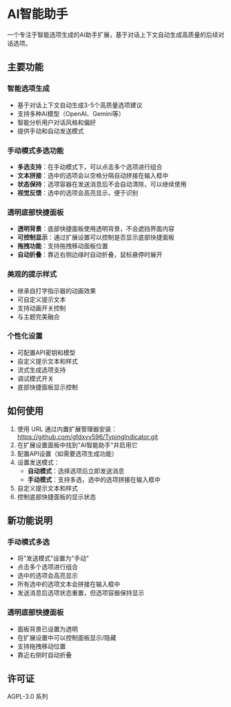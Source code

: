 # AI智能助手

一个专注于智能选项生成的AI助手扩展，基于对话上下文自动生成高质量的后续对话选项。

## 主要功能

### 智能选项生成
- 基于对话上下文自动生成3-5个高质量选项建议
- 支持多种AI模型（OpenAI、Gemini等）
- 智能分析用户对话风格和偏好
- 提供手动和自动发送模式

### 手动模式多选功能
- **多选支持**：在手动模式下，可以点击多个选项进行组合
- **文本拼接**：选中的选项会以空格分隔自动拼接在输入框中
- **状态保持**：选项容器在发送消息后不会自动清除，可以继续使用
- **视觉反馈**：选中的选项会高亮显示，便于识别

### 透明底部快捷面板
- **透明背景**：底部快捷面板使用透明背景，不会遮挡界面内容
- **可控制显示**：通过扩展设置可以控制是否显示底部快捷面板
- **拖拽功能**：支持拖拽移动面板位置
- **自动折叠**：靠近右侧边缘时自动折叠，鼠标悬停时展开

### 美观的提示样式
- 继承自打字指示器的动画效果
- 可自定义提示文本
- 支持动画开关控制
- 与主题完美融合

### 个性化设置
- 可配置API密钥和模型
- 自定义提示文本和样式
- 流式生成选项支持
- 调试模式开关
- 底部快捷面板显示控制

## 如何使用

1. 使用 URL 通过内置扩展管理器安装：https://github.com/gfdxvv596/TypingIndicator.git
2. 在扩展设置面板中找到"AI智能助手"并启用它
3. 配置API设置（如需要选项生成功能）
4. 设置发送模式：
   - **自动模式**：选择选项后立即发送消息
   - **手动模式**：支持多选，选中的选项拼接在输入框中
5. 自定义提示文本和样式
6. 控制底部快捷面板的显示状态

## 新功能说明

### 手动模式多选
- 将"发送模式"设置为"手动"
- 点击多个选项进行组合
- 选中的选项会高亮显示
- 所有选中的选项文本会拼接在输入框中
- 发送消息后选项状态重置，但选项容器保持显示

### 透明底部快捷面板
- 面板背景已设置为透明
- 在扩展设置中可以控制面板显示/隐藏
- 支持拖拽移动位置
- 靠近右侧时自动折叠

## 许可证

AGPL-3.0 系列
